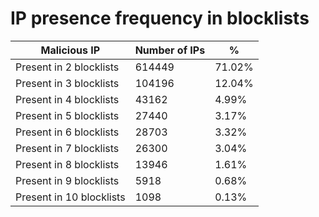 # IP presence frequency in blocklists
| Malicious IP | Number of IPs | % |
|----|----|----|
| Present in 2 blocklists | 614449 | 71.02% |
| Present in 3 blocklists | 104196 | 12.04% |
| Present in 4 blocklists | 43162 | 4.99% |
| Present in 5 blocklists | 27440 | 3.17% |
| Present in 6 blocklists | 28703 | 3.32% |
| Present in 7 blocklists | 26300 | 3.04% |
| Present in 8 blocklists | 13946 | 1.61% |
| Present in 9 blocklists | 5918 | 0.68% |
| Present in 10 blocklists | 1098 | 0.13% |
